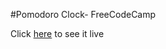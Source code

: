 #Pomodoro Clock- FreeCodeCamp

Click [here](https://deeeluxe.github.io/pomodoro-clock-latest/) to see it live